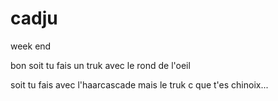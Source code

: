 # cadju
week end 


bon soit tu fais un truk avec le rond de l'oeil

soit tu fais avec l'haarcascade mais le truk c que t'es chinoix...
